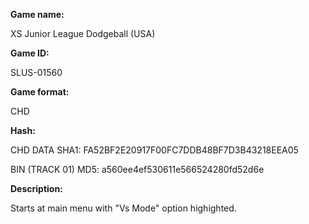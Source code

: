 **Game name:**

XS Junior League Dodgeball (USA)

**Game ID:**

SLUS-01560

**Game format:**

CHD

**Hash:**

CHD DATA SHA1: FA52BF2E20917F00FC7DDB48BF7D3B43218EEA05

BIN (TRACK 01) MD5: a560ee4ef530611e566524280fd52d6e

**Description:**

Starts at main menu with "Vs Mode" option highighted.